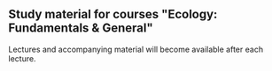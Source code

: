## Study material for courses "Ecology: Fundamentals & General"
 
Lectures and accompanying material will become available after each lecture.
